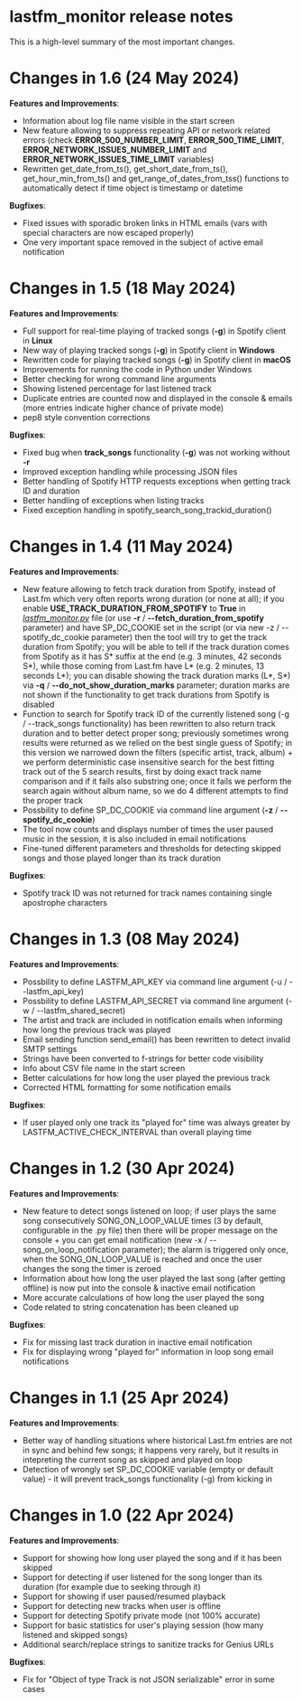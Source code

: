 # lastfm_monitor release notes

This is a high-level summary of the most important changes. 

# Changes in 1.6 (24 May 2024)

**Features and Improvements**:

- Information about log file name visible in the start screen
- New feature allowing to suppress repeating API or network related errors (check **ERROR_500_NUMBER_LIMIT**, **ERROR_500_TIME_LIMIT**, **ERROR_NETWORK_ISSUES_NUMBER_LIMIT** and **ERROR_NETWORK_ISSUES_TIME_LIMIT** variables)
- Rewritten get_date_from_ts(), get_short_date_from_ts(), get_hour_min_from_ts() and get_range_of_dates_from_tss() functions to automatically detect if time object is timestamp or datetime

**Bugfixes**:

- Fixed issues with sporadic broken links in HTML emails (vars with special characters are now escaped properly)
- One very important space removed in the subject of active email notification

# Changes in 1.5 (18 May 2024)

**Features and Improvements**:

- Full support for real-time playing of tracked songs (**-g**) in Spotify client in **Linux**
- New way of playing tracked songs (**-g**) in Spotify client in **Windows**
- Rewritten code for playing tracked songs (**-g**) in Spotify client in **macOS**
- Improvements for running the code in Python under Windows
- Better checking for wrong command line arguments
- Showing listened percentage for last listened track
- Duplicate entries are counted now and displayed in the console & emails (more entries indicate higher chance of private mode)
- pep8 style convention corrections

**Bugfixes**:

- Fixed bug when **track_songs** functionality (**-g**) was not working without **-r**
- Improved exception handling while processing JSON files
- Better handling of Spotify HTTP requests exceptions when getting track ID and duration
- Better handling of exceptions when listing tracks
- Fixed exception handling in spotify_search_song_trackid_duration()

# Changes in 1.4 (11 May 2024)

**Features and Improvements**:

- New feature allowing to fetch track duration from Spotify, instead of Last.fm which very often reports wrong duration (or none at all); if you enable **USE_TRACK_DURATION_FROM_SPOTIFY** to **True** in *[lastfm_monitor.py](lastfm_monitor.py)* file (or use **-r** / **--fetch_duration_from_spotify** parameter) and have SP_DC_COOKIE set in the script (or via new -z / --spotify_dc_cookie parameter) then the tool will try to get the track duration from Spotify; you will be able to tell if the track duration comes from Spotify as it has S* suffix at the end (e.g. 3 minutes, 42 seconds S*), while those coming from Last.fm have L* (e.g. 2 minutes, 13 seconds L*); you can disable showing the track duration marks (L*, S*) via **-q** / **--do_not_show_duration_marks** parameter; duration marks are not shown if the functionality to get track durations from Spotify is disabled
- Function to search for Spotify track ID of the currently listened song (-g / --track_songs functionality) has been rewritten to also return track duration and to better detect proper song; previously sometimes wrong results were returned as we relied on the best single guess of Spotify; in this version we narrowed down the filters (specific artist, track, album) + we perform deterministic case insensitive search for the best fitting track out of the 5 search results, first by doing exact track name comparison and if it fails also substring one; once it fails we perform the search again without album name, so we do 4 different attempts to find the proper track
- Possbility to define SP_DC_COOKIE via command line argument (**-z** / **--spotify_dc_cookie**)
- The tool now counts and displays number of times the user paused music in the session, it is also included in email notifications
- Fine-tuned different parameters and thresholds for detecting skipped songs and those played longer than its track duration

**Bugfixes**:

- Spotify track ID was not returned for track names containing single apostrophe characters

# Changes in 1.3 (08 May 2024)

**Features and Improvements**:

- Possbility to define LASTFM_API_KEY via command line argument (-u / --lastfm_api_key)
- Possbility to define LASTFM_API_SECRET via command line argument (-w / --lastfm_shared_secret)
- The artist and track are included in notification emails when informing how long the previous track was played
- Email sending function send_email() has been rewritten to detect invalid SMTP settings
- Strings have been converted to f-strings for better code visibility
- Info about CSV file name in the start screen
- Better calculations for how long the user played the previous track
- Corrected HTML formatting for some notification emails

**Bugfixes**:

- If user played only one track its "played for" time was always greater by LASTFM_ACTIVE_CHECK_INTERVAL than overall playing time

# Changes in 1.2 (30 Apr 2024)

**Features and Improvements**:

- New feature to detect songs listened on loop; if user plays the same song consecutively SONG_ON_LOOP_VALUE times (3 by default, configurable in the .py file) then there will be proper message on the console + you can get email notification (new -x / --song_on_loop_notification parameter); the alarm is triggered only once, when the SONG_ON_LOOP_VALUE is reached and once the user changes the song the timer is zeroed
- Information about how long the user played the last song (after getting offline) is now put into the console & inactive email notification
- More accurate calculations of how long the user played the song
- Code related to string concatenation has been cleaned up

**Bugfixes**:

- Fix for missing last track duration in inactive email notification
- Fix for displaying wrong "played for" information in loop song email notifications

# Changes in 1.1 (25 Apr 2024)

**Features and Improvements**:

- Better way of handling situations where historical Last.fm entries are not in sync and behind few songs; it happens very rarely, but it results in intepreting the current song as skipped and played on loop
- Detection of wrongly set SP_DC_COOKIE variable (empty or default value) - it will prevent track_songs functionality (-g) from kicking in

# Changes in 1.0 (22 Apr 2024)

**Features and Improvements**:

- Support for showing how long user played the song and if it has been skipped
- Support for detecting if user listened for the song longer than its duration (for example due to seeking through it)
- Support for showing if user paused/resumed playback
- Support for detecting new tracks when user is offline
- Support for detecting Spotify private mode (not 100% accurate)
- Support for basic statistics for user's playing session (how many listened and skipped songs)
- Additional search/replace strings to sanitize tracks for Genius URLs

**Bugfixes**:

- Fix for "Object of type Track is not JSON serializable" error in some cases
